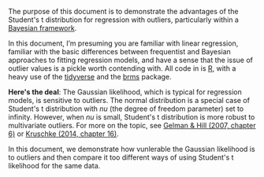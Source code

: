 The purpose of this document is to demonstrate the advantages of the Student's t distribution for regression with outliers, particularly within a [Bayesian framework](https://www.youtube.com/channel/UCNJK6_DZvcMqNSzQdEkzvzA/playlists).

In this document, I’m presuming you are familiar with linear regression, familiar with the basic differences between frequentist and Bayesian approaches to fitting regression models, and have a sense that the issue of outlier values is a pickle worth contending with. All code in is [R](https://www.r-bloggers.com/why-use-r-five-reasons/), with a heavy use of the [tidyverse](http://style.tidyverse.org) and the [brms](https://cran.r-project.org/web/packages/brms/index.html) package.

**Here's the deal**: The Gaussian likelihood, which is typical for regression models, is sensitive to outliers. The normal distribution is a special case of Student's t distribution with *nu* (the degree of freedom parameter) set to infinity. However, when *nu* is small, Student's t distribution is more robust to multivariate outliers. For more on the topic, see [Gelman & Hill (2007, chapter 6)](http://www.stat.columbia.edu/~gelman/arm/) or [Kruschke (2014, chapter 16)](https://sites.google.com/site/doingbayesiandataanalysis/).

In this document, we demonstrate how vunlerable the Gaussian likelihood is to outliers and then compare it too different ways of using Student's t likelihood for the same data.
